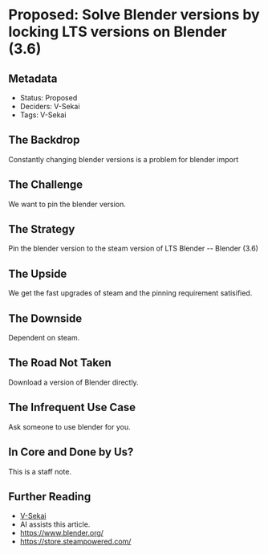 # Proposed: Solve Blender versions by locking LTS versions on Blender (3.6)

## Metadata  
  
- Status: Proposed <!-- Draft | Proposed | Rejected | Accepted | Deprecated | Superseded by -->  
- Deciders: V-Sekai  
- Tags: V-Sekai  
  
## The Backdrop  

Constantly changing blender versions is a problem for blender import
  
## The Challenge  

We want to pin the blender version.
  
## The Strategy  

Pin the blender version to the steam version of LTS Blender -- Blender (3.6)
  
## The Upside  

We get the fast upgrades of steam and the pinning requirement satisified.
  
## The Downside  

Dependent on steam.

## The Road Not Taken  

Download a version of Blender directly.
  
## The Infrequent Use Case  

Ask someone to use blender for you.
  
## In Core and Done by Us?   

This is a staff note.
  
## Further Reading  
  
- [V-Sekai](https://github.com/v-sekai/)
- AI assists this article.
- https://www.blender.org/
- https://store.steampowered.com/
